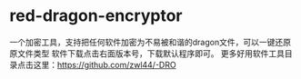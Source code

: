 # red-dragon-encryptor
一个加密工具，支持把任何软件加密为不易被和谐的dragon文件，可以一键还原原文件类型
软件下载点击右面版本号，下载默认程序即可。
更多好用软件工具目录点击这里：https://github.com/zwl44/-DRO